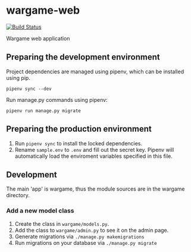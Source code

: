 # wargame-web

[![Build Status](https://travis-ci.org/kszk-securiteam/wargame-web.svg?branch=master)](https://travis-ci.org/kszk-securiteam/wargame-web)

Wargame web application

## Preparing the development environment

Project dependencies are managed using pipenv, which can be installed using pip.

```pipenv sync --dev```

Run manage.py commands using pipenv:

```pipenv run manage.py migrate```

## Preparing the production environment
1. Run `pipenv sync` to install the locked dependencies.
2. Rename `sample.env` to `.env` and fill out the secret key. Pipenv will automatically load the enviroment variables specified in this file.

## Development
The main 'app' is wargame, thus the module sources are in the wargame directory.

### Add a new model class

1. Create the class in `wargame/models.py`.
2. Add the class to `wargame/admin.py` to see it on the admin page.
3. Generate migrations via `./manage.py makemigrations`
4. Run migrations on your database via `./manage.py migrate`
